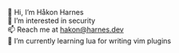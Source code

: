 👋 Hi, I’m Håkon Harnes <br />
👀 I’m interested in security <br />
📫 Reach me at hakon@harnes.dev <br />
🌱 I’m currently learning lua for writing vim plugins<br />
